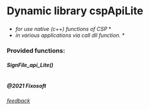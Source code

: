 # Dynamic library **cspApiLite**

###
* *for use native (c++) functions of CSP* *
* *in various applications via call dll function.* *

###

### Provided functions:
##### SignFile_api_Lite()



#
##### @2021 Fixosoft 
###### [feedback](mailto:serg.home153@gmail.com)

